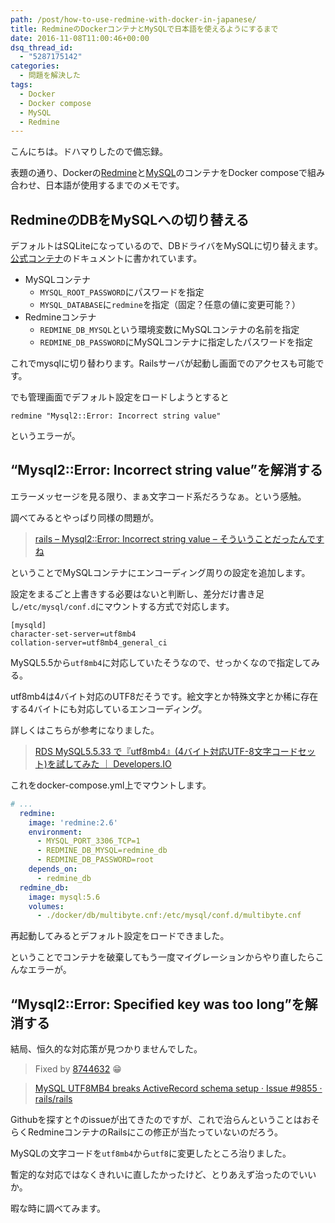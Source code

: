 ```yaml
---
path: /post/how-to-use-redmine-with-docker-in-japanese/
title: RedmineのDockerコンテナとMySQLで日本語を使えるようにするまで
date: 2016-11-08T11:00:46+00:00
dsq_thread_id:
  - "5287175142"
categories:
  - 問題を解決した
tags:
  - Docker
  - Docker compose
  - MySQL
  - Redmine
---
```

こんにちは。ドハマりしたので備忘録。
  
表題の通り、Dockerの[Redmine](https://hub.docker.com/_/redmine/)と[MySQL](https://hub.docker.com/_/mysql/)のコンテナをDocker composeで組み合わせ、日本語が使用するまでのメモです。

<!--more-->

RedmineのDBをMySQLへの切り替える
----------------------------------------

デフォルトはSQLiteになっているので、DBドライバをMySQLに切り替えます。 [公式コンテナ](https://hub.docker.com/_/redmine/)のドキュメントに書かれています。

  * MySQLコンテナ 
      * `MYSQL_ROOT_PASSWORD`にパスワードを指定
      * `MYSQL_DATABASE`に`redmine`を指定（固定？任意の値に変更可能？）
  * Redmineコンテナ 
      * `REDMINE_DB_MYSQL`という環境変数にMySQLコンテナの名前を指定
      * `REDMINE_DB_PASSWORD`にMySQLコンテナに指定したパスワードを指定

これでmysqlに切り替わります。Railsサーバが起動し画面でのアクセスも可能です。
  
でも管理画面でデフォルト設定をロードしようとすると

```
redmine "Mysql2::Error: Incorrect string value"
```

というエラーが。

## “Mysql2::Error: Incorrect string value”を解消する

エラーメッセージを見る限り、まぁ文字コード系だろうなぁ。という感触。
  
調べてみるとやっぱり同様の問題が。

> [rails – Mysql2::Error: Incorrect string value – そういうことだったんですね](http://babiy3104.hateblo.jp/entry/2014/02/13/000219)

ということでMySQLコンテナにエンコーディング周りの設定を追加します。
  
設定をまるごと上書きする必要はないと判断し、差分だけ書き足し`/etc/mysql/conf.d`にマウントする方式で対応します。

```
[mysqld]
character-set-server=utf8mb4
collation-server=utf8mb4_general_ci
```

MySQL5.5から`utf8mb4`に対応していたそうなので、せっかくなので指定してみる。
  
utf8mb4は4バイト対応のUTF8だそうです。絵文字とか特殊文字とか稀に存在する4バイトにも対応しているエンコーディング。
  
詳しくはこちらが参考になりました。

> [RDS MySQL5.5.33 で『utf8mb4』(4バイト対応UTF-8文字コードセット)を試してみた ｜ Developers.IO](http://dev.classmethod.jp/cloud/aws/utf8mb4-on-rds-mysql/)

これをdocker-compose.yml上でマウントします。

```yaml
# ...
  redmine:
    image: 'redmine:2.6'
    environment:
      - MYSQL_PORT_3306_TCP=1
      - REDMINE_DB_MYSQL=redmine_db
      - REDMINE_DB_PASSWORD=root
    depends_on:
      - redmine_db
  redmine_db:
    image: mysql:5.6
    volumes:
      - ./docker/db/multibyte.cnf:/etc/mysql/conf.d/multibyte.cnf
```

再起動してみるとデフォルト設定をロードできました。
  
ということでコンテナを破棄してもう一度マイグレーションからやり直したらこんなエラーが。

## “Mysql2::Error: Specified key was too long”を解消する

結局、恒久的な対応策が見つかりませんでした。

> Fixed by [8744632](https://github.com/rails/rails/commit/8744632fb5649cf26cdcd1518a3554ece95a401b) 😁
    
> [MySQL UTF8MB4 breaks ActiveRecord schema setup · Issue #9855 · rails/rails](https://github.com/rails/rails/issues/9855)

Githubを探すと↑のissueが出てきたのですが、これで治らんということはおそらくRedmineコンテナのRailsにこの修正が当たっていないのだろう。
  
MySQLの文字コードを`utf8mb4`から`utf8`に変更したところ治りました。
  
暫定的な対応ではなくきれいに直したかったけど、とりあえず治ったのでいいか。
  
暇な時に調べてみます。

<div style="font-size:0px;height:0px;line-height:0px;margin:0;padding:0;clear:both">
</div>